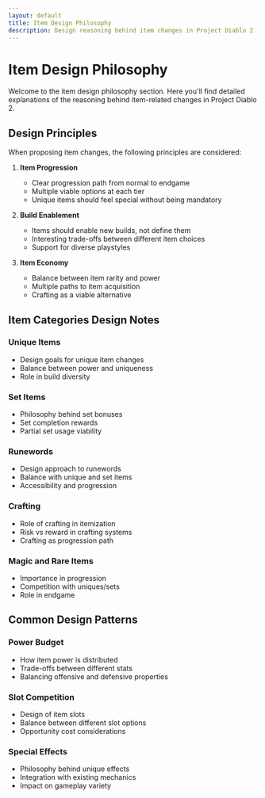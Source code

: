 ```yaml
---
layout: default
title: Item Design Philosophy
description: Design reasoning behind item changes in Project Diablo 2
---
```


# Item Design Philosophy

Welcome to the item design philosophy section. Here you'll find detailed explanations of the reasoning behind item-related changes in Project Diablo 2.

## Design Principles

When proposing item changes, the following principles are considered:

1. **Item Progression**

   - Clear progression path from normal to endgame
   - Multiple viable options at each tier
   - Unique items should feel special without being mandatory

2. **Build Enablement**

   - Items should enable new builds, not define them
   - Interesting trade-offs between different item choices
   - Support for diverse playstyles

3. **Item Economy**

   - Balance between item rarity and power
   - Multiple paths to item acquisition
   - Crafting as a viable alternative

## Item Categories Design Notes

### Unique Items

- Design goals for unique item changes
- Balance between power and uniqueness
- Role in build diversity

### Set Items

- Philosophy behind set bonuses
- Set completion rewards
- Partial set usage viability

### Runewords

- Design approach to runewords
- Balance with unique and set items
- Accessibility and progression

### Crafting

- Role of crafting in itemization
- Risk vs reward in crafting systems
- Crafting as progression path

### Magic and Rare Items

- Importance in progression
- Competition with uniques/sets
- Role in endgame

## Common Design Patterns

### Power Budget

- How item power is distributed
- Trade-offs between different stats
- Balancing offensive and defensive properties

### Slot Competition

- Design of item slots
- Balance between different slot options
- Opportunity cost considerations

### Special Effects

- Philosophy behind unique effects
- Integration with existing mechanics
- Impact on gameplay variety
